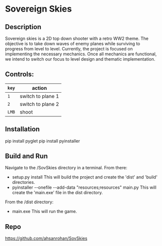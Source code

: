 # Sovereign Skies

## Description

Sovereign skies is a 2D top down shooter with a retro WW2 theme. The 
objective is to take down waves of enemy planes while surviving to 
progress from level to level. Currently, the project is focused on
implementing the necessary mechanics. Once all mechanics are functional,
we intend to switch our focus to level design and thematic implementation.

## Controls:

| `key` | action|
|--|--|
| `1` | switch to plane 1 |
| `2` | switch to plane 2 |
|`LMB` | shoot

## Installation
pip install pyglet
pip install pyinstaller

## Build and Run
Navigate to the /SovSkies directory in a terminal. From there:

- setup.py install
    This will build the project and create the 'dist' and 'build' directories. 
- pyinstaller --onefile --add-data "resources;resources" main.py
    This will create the 'main.exe' file in the dist directory. 

From the /dist directory:
- main.exe
    This will run the game.

## Repo
https://github.com/ahsanrohan/SovSkies